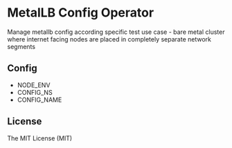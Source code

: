 # MetalLB Config Operator

Manage metallb config according specific test use case - bare metal cluster where internet facing nodes are placed in completely separate network segments

## Config

- NODE_ENV
- CONFIG_NS
- CONFIG_NAME

## License

The MIT License (MIT)